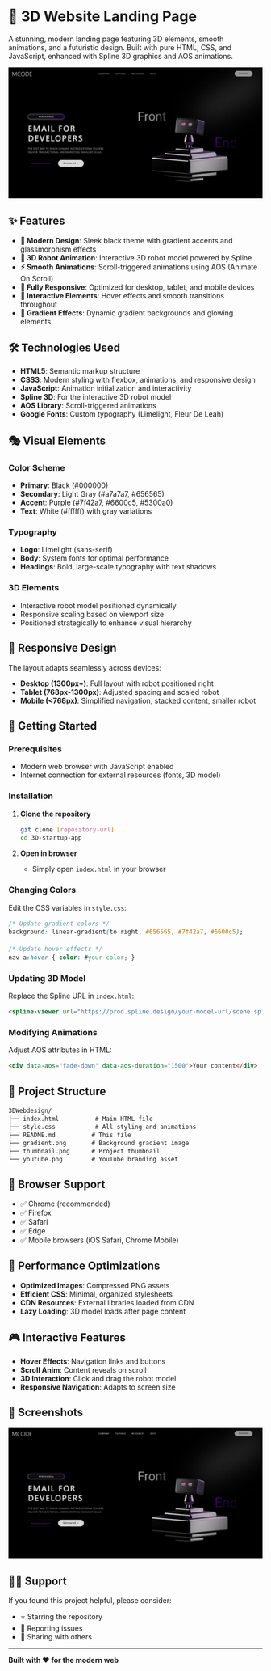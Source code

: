 # 🚀 3D Website Landing Page

A stunning, modern landing page featuring 3D elements, smooth animations, and a futuristic design. Built with pure HTML, CSS, and JavaScript, enhanced with Spline 3D graphics and AOS animations.

![Project Thumbnail](thumbnail.png)

## ✨ Features

- **🎨 Modern Design**: Sleek black theme with gradient accents and glassmorphism effects
- **🤖 3D Robot Animation**: Interactive 3D robot model powered by Spline
- **⚡ Smooth Animations**: Scroll-triggered animations using AOS (Animate On Scroll)
- **📱 Fully Responsive**: Optimized for desktop, tablet, and mobile devices
- **🎯 Interactive Elements**: Hover effects and smooth transitions throughout
- **🌈 Gradient Effects**: Dynamic gradient backgrounds and glowing elements

## 🛠️ Technologies Used

- **HTML5**: Semantic markup structure
- **CSS3**: Modern styling with flexbox, animations, and responsive design
- **JavaScript**: Animation initialization and interactivity
- **Spline 3D**: For the interactive 3D robot model
- **AOS Library**: Scroll-triggered animations
- **Google Fonts**: Custom typography (Limelight, Fleur De Leah)

## 🎭 Visual Elements

### Color Scheme
- **Primary**: Black (#000000)
- **Secondary**: Light Gray (#a7a7a7, #656565)
- **Accent**: Purple (#7f42a7, #6600c5, #5300a0)
- **Text**: White (#ffffff) with gray variations

### Typography
- **Logo**: Limelight (sans-serif)
- **Body**: System fonts for optimal performance
- **Headings**: Bold, large-scale typography with text shadows

### 3D Elements
- Interactive robot model positioned dynamically
- Responsive scaling based on viewport size
- Positioned strategically to enhance visual hierarchy

## 📱 Responsive Design

The layout adapts seamlessly across devices:

- **Desktop (1300px+)**: Full layout with robot positioned right
- **Tablet (768px-1300px)**: Adjusted spacing and scaled robot
- **Mobile (<768px)**: Simplified navigation, stacked content, smaller robot

## 🚀 Getting Started

### Prerequisites
- Modern web browser with JavaScript enabled
- Internet connection for external resources (fonts, 3D model)

### Installation

1. **Clone the repository**
   ```bash
   git clone [repository-url]
   cd 3D-startup-app
   ```

2. **Open in browser**
   - Simply open `index.html` in your browser

### Changing Colors
Edit the CSS variables in `style.css`:
```css
/* Update gradient colors */
background: linear-gradient(to right, #656565, #7f42a7, #6600c5);

/* Update hover effects */
nav a:hover { color: #your-color; }
```

### Updating 3D Model
Replace the Spline URL in `index.html`:
```html
<spline-viewer url="https://prod.spline.design/your-model-url/scene.splinecode"></spline-viewer>
```

### Modifying Animations
Adjust AOS attributes in HTML:
```html
<div data-aos="fade-down" data-aos-duration="1500">Your content</div>
```

## 📁 Project Structure

```
3DWebdesign/
├── index.html          # Main HTML file
├── style.css           # All styling and animations
├── README.md          # This file
├── gradient.png       # Background gradient image
├── thumbnail.png      # Project thumbnail
└── youtube.png        # YouTube branding asset
```

## 🎯 Browser Support

- ✅ Chrome (recommended)
- ✅ Firefox
- ✅ Safari
- ✅ Edge
- ✅ Mobile browsers (iOS Safari, Chrome Mobile)

## 🚀 Performance Optimizations

- **Optimized Images**: Compressed PNG assets
- **Efficient CSS**: Minimal, organized stylesheets
- **CDN Resources**: External libraries loaded from CDN
- **Lazy Loading**: 3D model loads after page content

## 🎮 Interactive Features

- **Hover Effects**: Navigation links and buttons
- **Scroll Anim**: Content reveals on scroll
- **3D Interaction**: Click and drag the robot model
- **Responsive Navigation**: Adapts to screen size

## 📸 Screenshots

![Landing Page Screenshot](thumbnail.png)

## 🙋‍♂️ Support

If you found this project helpful, please consider:
- ⭐ Starring the repository
- 🐛 Reporting issues
- 📣 Sharing with others

---

**Built with ❤️ for the modern web**
